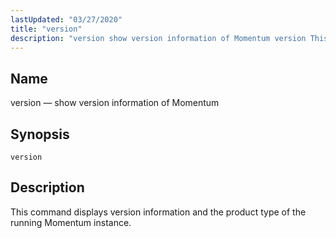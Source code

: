 ```yaml
---
lastUpdated: "03/27/2020"
title: "version"
description: "version show version information of Momentum version This command displays version information and the product type of the running Momentum instance..."
---
```


<a name="console_commands.version"></a> 
## Name

version — show version information of Momentum

## Synopsis

`version`

<a name="idp10904496"></a> 
## Description

This command displays version information and the product type of the running Momentum instance.